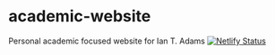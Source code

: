 # academic-website
Personal academic focused website for Ian T. Adams
[![Netlify Status](https://api.netlify.com/api/v1/badges/41cec13b-04b9-449c-a3c0-583902841e83/deploy-status)](https://app.netlify.com/sites/ianadams/deploys)
